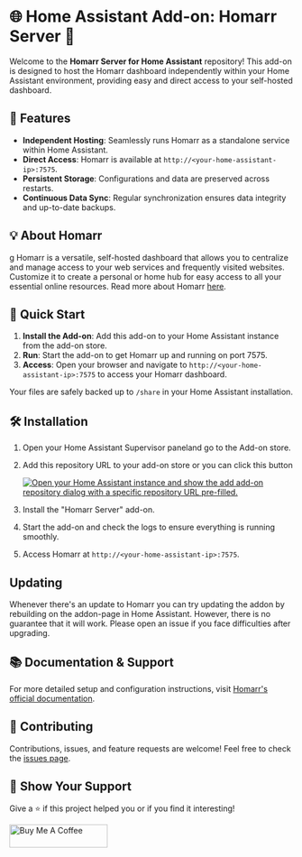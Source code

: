 # 🌐 Home Assistant Add-on: Homarr Server 🚀

Welcome to the **Homarr Server for Home Assistant** repository! This add-on is designed to host the Homarr dashboard independently within your Home Assistant environment, providing easy and direct access to your self-hosted dashboard.

## 🎉 Features

- **Independent Hosting**: Seamlessly runs Homarr as a standalone service within Home Assistant.
- **Direct Access**: Homarr is available at `http://<your-home-assistant-ip>:7575`.
- **Persistent Storage**: Configurations and data are preserved across restarts.
- **Continuous Data Sync**: Regular synchronization ensures data integrity and up-to-date backups.

## 💡 About Homarr
g
Homarr is a versatile, self-hosted dashboard that allows you to centralize and manage access to your web services and frequently visited websites. Customize it to create a personal or home hub for easy access to all your essential online resources. Read more about Homarr [here](https://homarr.dev/).

## 🚀 Quick Start

1. **Install the Add-on**: Add this add-on to your Home Assistant instance from the add-on store.
2. **Run**: Start the add-on to get Homarr up and running on port 7575.
3. **Access**: Open your browser and navigate to `http://<your-home-assistant-ip>:7575` to access your Homarr dashboard.

Your files are safely backed up to `/share` in your Home Assistant installation. 

## 🛠 Installation

1. Open your Home Assistant Supervisor paneland go to the Add-on store.
2. Add this repository URL to your add-on store or you can click this button

    [![Open your Home Assistant instance and show the add add-on repository dialog with a specific repository URL pre-filled.](https://my.home-assistant.io/badges/supervisor_add_addon_repository.svg)](https://my.home-assistant.io/redirect/supervisor_add_addon_repository/?repository_url=https%3A%2F%2Fgithub.com%2FWiggen94%2Fha-homarr-server)

3. Install the "Homarr Server" add-on.
4. Start the add-on and check the logs to ensure everything is running smoothly.
5. Access Homarr at `http://<your-home-assistant-ip>:7575`.

## Updating

Whenever there's an update to Homarr you can try updating the addon by rebuilding on the addon-page in Home Assistant. However, there is no guarantee that it will work. Please open an issue if you face difficulties after upgrading.

## 📚 Documentation & Support

For more detailed setup and configuration instructions, visit [Homarr's official documentation](https://homarr.dev/docs/about).

## 🤝 Contributing

Contributions, issues, and feature requests are welcome! Feel free to check the [issues page](https://github.com/Wiggen94/ha-homarr-server/issues).

## 🌟 Show Your Support

Give a ⭐️ if this project helped you or if you find it interesting!

<a href="https://www.buymeacoffee.com/croome" target="_blank"><img src="https://cdn.buymeacoffee.com/buttons/default-orange.png" alt="Buy Me A Coffee" height="41" width="174"></a>
